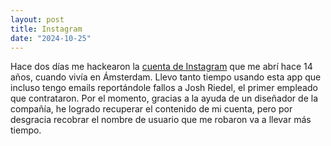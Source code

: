 ```yaml
---
layout: post
title: Instagram
date: "2024-10-25"
---
```


Hace dos días me hackearon la [cuenta de
Instagram](https://instagram.com/javier) que me abrí hace 14 años, cuando vivía
en Ámsterdam. Llevo tanto tiempo usando esta app que incluso tengo emails
reportándole fallos a Josh Riedel, el primer empleado que contrataron. Por el
momento, gracias a la ayuda de un diseñador de la compañía, he logrado
recuperar el contenido de mi cuenta, pero por desgracia recobrar el nombre de
usuario que me robaron va a llevar más tiempo.
